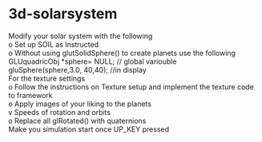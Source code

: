 # 3d-solarsystem
<p> Modify your solar system with the following <br>
o Set up SOIL as Instructed <br>
o Without using glutSolidSphere() to create planets use the following<br>
GLUquadricObj *sphere= NULL; // global variouble<br>
gluSphere(sphere,3.0, 40,40); //in display<br>
 For the texture settings<br>
o Follow the instructions on Texture setup and implement the texture code to
framework<br>
o Apply images of your liking to the planets<br>
v Speeds of rotation and orbits<br>
o Replace all glRotated() with quaternions <br>
Make you simulation start once UP_KEY pressed
</p>
